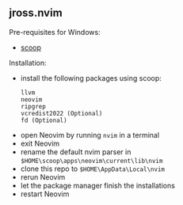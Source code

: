 ## jross.nvim
Pre-requisites for Windows:
- [scoop](https://scoop.sh/)

Installation: 
- install the following packages using scoop:
  ```
  llvm
  neovim
  ripgrep
  vcredist2022 (Optional)
  fd (Optional)
  ```
- open Neovim by running `nvim` in a terminal
- exit Neovim
- rename the default nvim parser in `$HOME\scoop\apps\neovim\current\lib\nvim`
- clone this repo to `$HOME\AppData\Local\nvim`
- rerun Neovim
- let the package manager finish the installations
- restart Neovim
